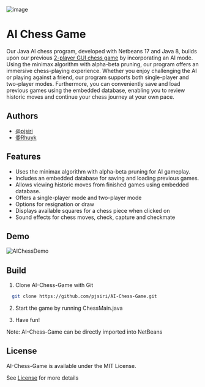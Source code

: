 
![image](https://github.com/pjsiri/AI-Chess-Game/assets/104670311/2d15976f-5bc4-4f5c-9520-f05b373e2cc8)

# AI Chess Game

Our Java AI chess program, developed with Netbeans 17 and Java 8, builds upon our previous [2-player GUI chess game](https://github.com/Rhuyk/COMP603-Project-2-Chess) by incorporating an AI mode. Using the minimax algorithm with alpha-beta pruning, our program offers an immersive chess-playing experience. Whether you enjoy challenging the AI or playing against a friend, our program supports both single-player and two-player modes. Furthermore, you can conveniently save and load previous games using the embedded database, enabling you to review historic moves and continue your chess journey at your own pace.
## Authors

- [@pjsiri](https://github.com/pjsiri)
- [@Rhuyk](https://github.com/Rhuyk)


## Features

- Uses the minimax algorithm with alpha-beta pruning for AI gameplay.
- Includes an embedded database for saving and loading previous games.
- Allows viewing historic moves from finished games using embedded database.
- Offers a single-player mode and two-player mode
- Options for resignation or draw 
- Displays available squares for a chess piece when clicked on
- Sound effects for chess moves, check, capture and checkmate


## Demo

![AIChessDemo](https://github.com/pjsiri/AI-Chess-Game/assets/104670311/c528dbe5-786c-4993-9a98-6373552fe673)

## Build

1. Clone AI-Chess-Game with Git

```bash
  git clone https://github.com/pjsiri/AI-Chess-Game.git
```

2. Start the game by running ChessMain.java

3. Have fun!

Note: AI-Chess-Game can be directly imported into NetBeans
    
## License

AI-Chess-Game is available under the MIT License.

See [License](https://github.com/pjsiri/AI-Chess-Game/blob/main/LICENSE) for more details

